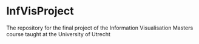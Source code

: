 # InfVisProject
The repository for the final project of the Information Visualisation Masters course taught at the University of Utrecht

